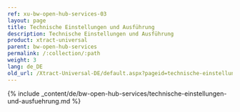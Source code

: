 ```yaml
---
ref: xu-bw-open-hub-services-03
layout: page
title: Technische Einstellungen und Ausführung
description: Technische Einstellungen und Ausführung
product: xtract-universal
parent: bw-open-hub-services
permalink: /:collection/:path
weight: 3
lang: de_DE
old_url: /Xtract-Universal-DE/default.aspx?pageid=technische-einstellungen-und-ausfuehrung
---
```

{% include _content/de/bw-open-hub-services/technische-einstellungen-und-ausfuehrung.md %}